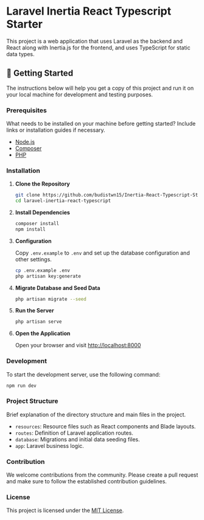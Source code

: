 # Laravel Inertia React Typescript Starter

This project is a web application that uses Laravel as the backend and React along with Inertia.js for the frontend, and uses TypeScript for static data types.

## 🚀 Getting Started

The instructions below will help you get a copy of this project and run it on your local machine for development and testing purposes.

### Prerequisites

What needs to be installed on your machine before getting started? Include links or installation guides if necessary.

- [Node.js](https://nodejs.org/)
- [Composer](https://getcomposer.org/)
- [PHP](https://www.php.net/)

### Installation

1. **Clone the Repository**

   ```bash
   git clone https://github.com/budistwn15/Inertia-React-Typescript-Starter.git
   cd laravel-inertia-react-typescript
   ```

2. **Install Dependencies**

   ```bash
   composer install
   npm install
   ```

3. **Configuration**

   Copy `.env.example` to `.env` and set up the database configuration and other settings.

   ```bash
   cp .env.example .env
   php artisan key:generate
   ```

4. **Migrate Database and Seed Data**

   ```bash
   php artisan migrate --seed
   ```

5. **Run the Server**

   ```bash
   php artisan serve
   ```

6. **Open the Application**

   Open your browser and visit [http://localhost:8000](http://localhost:8000)

### Development

To start the development server, use the following command:

```bash
npm run dev
```

### Project Structure

Brief explanation of the directory structure and main files in the project.

- `resources`: Resource files such as React components and Blade layouts.
- `routes`: Definition of Laravel application routes.
- `database`: Migrations and initial data seeding files.
- `app`: Laravel business logic.

### Contribution

We welcome contributions from the community. Please create a pull request and make sure to follow the established contribution guidelines.

### License

This project is licensed under the [MIT License](https://github.com/budistwn15/Inertia-React-Typescript-Starter/blob/master/LICENSE.md).
